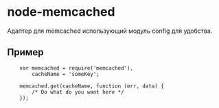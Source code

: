 node-memcached
==============

Адаптер для memcached использующий модуль config для удобства.

Пример
------

```
    var memcached = require('memcached'),
        cacheName = 'someKey';
    
    memcached.get(cacheName, function (err, data) {
        /* Do what do you want here */
    });
```
